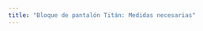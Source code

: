 ```yaml
---
title: "Bloque de pantalón Titán: Medidas necesarias"
---
```


<DesignMeasurements design='titan' />
